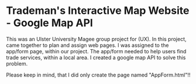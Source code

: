 # Trademan's Interactive Map Website - Google Map API

This was an Ulster University Magee group project for (UX). In this project, came together to plan and assign web pages. I was assigned to the app/form page, within our project. The app/form needed to help users find trade services, within a local area. I created a google map API to solve this problem.

Please keep in mind, that I did only create the page named "AppForm.html"!!
